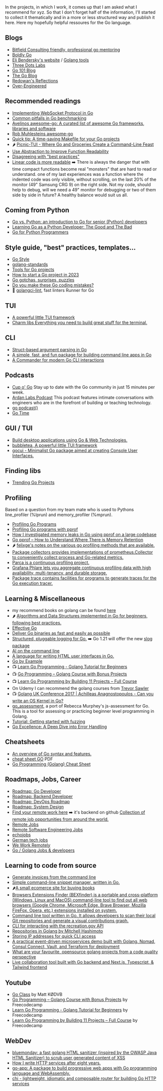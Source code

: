 In the projects, in which I work, it comes up that I am asked what I recommend for xyz. So that I don't forget half of the information, I'll started to collect it thematically and in a more or less structured way and publish it here.
Here my hopefully helpful ressoures for the Go language.

## Blogs
- [Bitfield Consulting friendly, professional go mentoring](https://bitfieldconsulting.com/golang)
- [Boldly Go](https://boldlygo.tech/media/)
- [Eli Bendersky's website](https://eli.thegreenplace.net/tag/go) / [Golang tools](https://eli.thegreenplace.net/tag/go-tooling)
- [Three Dots Labs](https://threedots.tech/start/)
- [Go 101 Blog](https://go101.org/blog/101.html)
- [The Go Blog](https://go.dev/blog/)
- [Redowan's Reflections](https://rednafi.com/archives/)
- [Over-Engineered](https://totallygamerjet.hashnode.dev/)


## Recommended readings
- [Implementing WebSocket Protocol in Go](https://hassansin.github.io/implementing-websocket-protocol-in-go)
- [Common pitfalls in Go benchmarking](https://eli.thegreenplace.net/2023/common-pitfalls-in-go-benchmarking/)
- [Avelinos awesome-go: A curated list of awesome Go frameworks, libraries and software](https://github.com/avelino/awesome-go)
- [Rob Muhlesteins awesome-go](https://github.com/rwxrob/awesome-go)
- [Quick tip: A time-saving Makefile for your Go projects](https://www.alexedwards.net/blog/a-time-saving-makefile-for-your-go-projects)
- 🌶️ [Picnic-TUI - Where Go and Groceries Create a Command-Line Feast](https://dev.to/simonmartyr/picnic-tui-where-go-and-groceries-create-a-command-line-feast-1op4)
- [Use Abstraction to Improve Function Readability](https://testing.googleblog.com/2023/09/use-abstraction-to-improve-function.html)
- [Disagreeing with "best practices"](https://blog.separateconcerns.com/2023-08-06-disagreeing-best-practices.html)
- [Linear code is more readable](https://blog.separateconcerns.com/2023-09-11-linear-code.html) :arrow_right:
There is always the danger that with time compact functions become real "monsters" that are hard to read or understand. one of my last experiences was a function where the indented code was only visible, without scrolling, on the last 20% of the monitor (49" Samsung CRG 9) on the right side.
Not my code, should help to debug, will we need a 49" monitor for debugging or two of them side by side in future? A healthy balance would suit us all.



## Coming from Python
- [Go vs. Python: an introduction to Go for senior (Python) developers](https://www.augmentedmind.de/2023/01/22/go-vs-python-senior-developers/)
- [Learning Go as a Python Developer: The Good and The Bad](https://new.pythonforengineers.com/blog/learning-go-as-a-python-developer-the-good-the-bad-and-the-ugly/)
- [Go for Python Programmers](https://golang-for-python-programmers.readthedocs.io/en/latest/)


## Style guide, "best" practices, templates...
- [Go Style](https://google.github.io/styleguide/go/index)
- [golang-standards](https://github.com/golang-standards)
- [Tools for Go projects](https://github.com/nikolaydubina/go-recipes)
- [How to start a Go project in 2023](https://boyter.org/posts/how-to-start-go-project-2023/)
- [Go gotchas, surprises, puzzles](https://github.com/golang-leipzig/gotchas)
- [Do you make these Go coding mistakes?](https://yourbasic.org/golang/gotcha/)
- 🧰 [golangci-lint](https://github.com/golangci/golangci-lint), fast linters Runner for Go

  
## TUI
- [A powerful little TUI framework](https://github.com/charmbracelet/bubbletea)
- [Charm libs Everything you need to build great stuff for the terminal.](https://charm.sh/)

## CLI

- [Struct-based argument parsing in Go](https://github.com/alexflint/go-arg)
- [A simple, fast, and fun package for building command line apps in Go](https://github.com/urfave/cli)
- [A Commander for modern Go CLI interactions](https://github.com/spf13/cobra) 

## Podcasts
- [Cup o' Go](https://cupogo.dev/) Stay up to date with the Go community in just 15 minutes per week.
- [Ardan Labs Podcast](https://ardanlabs.buzzsprout.com/) This podcast features intimate conversations with engineers who are in the forefront of building or teaching technology.
- [go podcast()](https://go.transistor.fm/episodes)
- [Go Time](https://changelog.com/gotime)

## GUI / TUI
- [Build desktop applications using Go & Web Technologies.](https://wails.io/)
- [bubbletea, A powerful little TUI framework](https://github.com/charmbracelet/bubbletea)
- [gocui - Minimalist Go package aimed at creating Console User Interfaces.](https://github.com/jroimartin/gocui)
  
## Finding libs
- [Trending Go Projects](https://www.libhunt.com/l/go)

## Profiling
Based on a question from my team mate who is used to Pythons line_profiler (%lprun) and memory_profiler (%mprun).
- [Profiling Go Programs](https://go.dev/blog/pprof)
- [Profiling Go programs with pprof](https://jvns.ca/blog/2017/09/24/profiling-go-with-pprof/)
- [How I investigated memory leaks in Go using pprof on a large codebase](https://www.freecodecamp.org/news/how-i-investigated-memory-leaks-in-go-using-pprof-on-a-large-codebase-4bec4325e192/)
- [Go pprof – How to Understand Where There is Memory Retention](https://www.neteye-blog.com/2019/06/go-pprof-how-to-understand-where-there-is-memory-retention/)
- 🌶️ [felixge's notes on the various go profiling methods that are available.](https://github.com/DataDog/go-profiler-notes)
- [Package collectors provides implementations of prometheus.Collector to conveniently collect process and Go-related metrics.](https://pkg.go.dev/github.com/prometheus/client_golang@v1.16.0/prometheus/collectors)
- [Parca is a continuous profiling project.](https://www.parca.dev/)
- [Grafana Phlare lets you aggregate continuous profiling data with high availability, multi-tenancy, and durable storage.](https://grafana.com/oss/phlare/)
- [Package trace contains facilities for programs to generate traces for the Go execution tracer.](https://pkg.go.dev/runtime/trace)


## Learning & Miscellaneous

- my recommend books on golang can be found [here](https://github.com/vbd/Fieldnotes/blob/main/booklist.md#golang)
- 🌶️ [Algorithms and Data Structures implemented in Go for beginners, following best practices.](https://github.com/TheAlgorithms/Go)
- [Effective Go](https://go.dev/doc/effective_go)
- [Deliver Go binaries as fast and easily as possible](https://github.com/goreleaser/goreleaser)
- [Structured, pluggable logging for Go.](https://github.com/sirupsen/logrus) :arrow_right: Go 1.21 will offer the new [slog package](https://tip.golang.org/doc/go1.21#slog)
- [AI on the command line](https://github.com/charmbracelet/mods)
- [A language for writing HTML user interfaces in Go.](https://github.com/a-h/templ)
- [Go by Example](https://gobyexample.com/)
- :tv: [Learn Go Programming - Golang Tutorial for Beginners](https://www.youtube.com/watch?v=YS4e4q9oBaU)
- :tv: [Go Programming – Golang Course with Bonus Projects](https://www.youtube.com/watch?v=un6ZyFkqFKo)
- :tv: [Learn Go Programming by Building 11 Projects – Full Course](https://www.youtube.com/watch?v=jFfo23yIWac)
- On Udemy I can recommend the golang courses from [Trevor Sawler](https://www.udemy.com/user/trevor-sawler/)
- :tv: [Golang UK Conference 2017 | Achilleas Anagnostopoulos - Can you write an OS Kernel in Go?](https://www.youtube.com/watch?v=8T3VxGrrJwc)
- [go_assessment](https://github.com/dmh2000/go_assessment), a port of Rebecca Murphey's js-assessment for Go. This is a tool for assessing or practicing beginner level programming in Golang.
- [Tutorial: Getting started with fuzzing](https://go.dev/doc/tutorial/fuzz)
- [Go Excellence: A Deep Dive into Error Handling](https://do-tech.medium.com/go-excellence-a-deep-dive-into-error-handling-4b74697f12a1)

  
## Cheatsheets
- [An overview of Go syntax and features.](https://github.com/a8m/golang-cheat-sheet)
- [cheat sheet GO](https://golang.sk/images/blog/cheatsheets/go-cheat-sheet.pdf) PDF
- [Go Programming (Golang) Cheat Sheet](https://zerotomastery.io/cheatsheets/golang-cheat-sheet/)

## Roadmaps, Jobs, Career
- [Roadmap: Go Developer](https://roadmap.sh/golang)
- [Roadmap: Backend Developer](https://roadmap.sh/backend)
- [Roadmap: DevOps Roadmap](https://roadmap.sh/devops)
- [Roadmap: System Design](https://roadmap.sh/system-design)
- [Find your remote work here](https://www.opentoworkremote.com/) :arrow_right: it's backend on github [Collection of remote job opportunities from around the world.](https://github.com/maurobonfietti/remote-jobs)
- [Remote Jobs](https://remotejobs.com/)
- [Remote Software Engineering Jobs](https://remotesoftwareengineeringjobs.com/?tech=Golang)
- [echojobs](https://echojobs.io/)
- [German tech jobs](https://germantechjobs.de/jobs/Golang/all)
- [We Work Remotely](https://weworkremotely.com/)
- [Go / Golang Jobs & developers](https://www.golangprojects.com/)


## Learning to code from source

- [Generate invoices from the command line](https://github.com/maaslalani/invoice)
- [Simple command-line snippet manager, written in Go.](https://github.com/knqyf263/pet)
- 🌶️[A small ecomerce site for buying books](https://github.com/madxmike/zenith-bookshop)
- [Browsers Extensions Finder (BEXfinder) is a portable and cross-platform (Windows, Linux and MacOS) command-line tool to find out all web browsers (Google Chrome, Microsoft Edge, Brave Browser, Mozilla FireFox, Opera, etc.) extensions installed on system.](https://github.com/ch4meleon/BEXfinder)
- [Command line tool written in Go. It allows developers to scan their local Git repositories and generate a visual contributions graph.](https://github.com/abdullah-alaadine/local-git-contributions-visualizer)
- [CLI for interacting with the recreation.gov API](https://github.com/opencamp-hq/cli)
- [Repositories in Golang by Mitchell Hashimoto](https://github.com/mitchellh)
- [Storing IP addresses for quick CLI access](https://github.com/charlesdevelops/ipster)
- [A practical event-driven microservices demo built with Golang. Nomad, Consul Connect, Vault, and Terraform for deployment](https://github.com/thangchung/go-coffeeshop)
- [What are your favourite, opensource golang projects from a code quality perspective](https://www.reddit.com/r/golang/comments/15b146i/what_are_your_favourite_opensource_golang/)
- [Live collaboration tool built with Go backend and Next.js, Typescript, & Tailwind frontend](https://github.com/Wave-95/boards)
## Youtube

- [Go Class](https://www.youtube.com/playlist?list=PLoILbKo9rG3skRCj37Kn5Zj803hhiuRK6) by Matt KØDVB
- [Go Programming – Golang Course with Bonus Projects](https://www.youtube.com/watch?v=un6ZyFkqFKo) by Freecodecamp
- [Learn Go Programming - Golang Tutorial for Beginners](https://www.youtube.com/watch?v=YS4e4q9oBaU) by Freecodecamp
- [Learn Go Programming by Building 11 Projects – Full Course](https://www.youtube.com/watch?v=jFfo23yIWac) by Freecodecamp

## WebDev

- [bluemonday: a fast golang HTML sanitizer (inspired by the OWASP Java HTML Sanitizer) to scrub user generated content of XSS](https://github.com/microcosm-cc/bluemonday)
- [How I write HTTP services after eight years.](https://pace.dev/blog/2018/05/09/how-I-write-http-services-after-eight-years.html)
- [go-app: A package to build progressive web apps with Go programming language and WebAssembly.](https://github.com/maxence-charriere/go-app)
- [chi - lightweight, idiomatic and composable router for building Go HTTP services](https://github.com/go-chi/chi)

